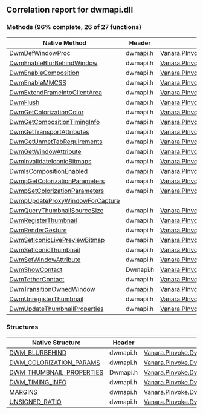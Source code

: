 ## Correlation report for dwmapi.dll  
### Methods (96% complete, 26 of 27 functions)  
Native Method | Header | Managed Method  
--- | --- | ---  
[DwmDefWindowProc](https://www.google.com/search?num=5&q=DwmDefWindowProc+site%3Adocs.microsoft.com) | dwmapi.h | [Vanara.PInvoke.DwmApi.DwmDefWindowProc](https://github.com/dahall/Vanara/search?l=C%23&q=DwmDefWindowProc)  
[DwmEnableBlurBehindWindow](https://www.google.com/search?num=5&q=DwmEnableBlurBehindWindow+site%3Adocs.microsoft.com) | dwmapi.h | [Vanara.PInvoke.DwmApi.DwmEnableBlurBehindWindow](https://github.com/dahall/Vanara/search?l=C%23&q=DwmEnableBlurBehindWindow)  
[DwmEnableComposition](https://www.google.com/search?num=5&q=DwmEnableComposition+site%3Adocs.microsoft.com) | dwmapi.h | [Vanara.PInvoke.DwmApi.DwmEnableComposition](https://github.com/dahall/Vanara/search?l=C%23&q=DwmEnableComposition)  
[DwmEnableMMCSS](https://www.google.com/search?num=5&q=DwmEnableMMCSS+site%3Adocs.microsoft.com) | dwmapi.h | [Vanara.PInvoke.DwmApi.DwmEnableMMCSS](https://github.com/dahall/Vanara/search?l=C%23&q=DwmEnableMMCSS)  
[DwmExtendFrameIntoClientArea](https://www.google.com/search?num=5&q=DwmExtendFrameIntoClientArea+site%3Adocs.microsoft.com) | dwmapi.h | [Vanara.PInvoke.DwmApi.DwmExtendFrameIntoClientArea](https://github.com/dahall/Vanara/search?l=C%23&q=DwmExtendFrameIntoClientArea)  
[DwmFlush](https://www.google.com/search?num=5&q=DwmFlush+site%3Adocs.microsoft.com) | dwmapi.h | [Vanara.PInvoke.DwmApi.DwmFlush](https://github.com/dahall/Vanara/search?l=C%23&q=DwmFlush)  
[DwmGetColorizationColor](https://www.google.com/search?num=5&q=DwmGetColorizationColor+site%3Adocs.microsoft.com) | dwmapi.h | [Vanara.PInvoke.DwmApi.DwmGetColorizationColor](https://github.com/dahall/Vanara/search?l=C%23&q=DwmGetColorizationColor)  
[DwmGetCompositionTimingInfo](https://www.google.com/search?num=5&q=DwmGetCompositionTimingInfo+site%3Adocs.microsoft.com) | dwmapi.h | [Vanara.PInvoke.DwmApi.DwmGetCompositionTimingInfo](https://github.com/dahall/Vanara/search?l=C%23&q=DwmGetCompositionTimingInfo)  
[DwmGetTransportAttributes](https://www.google.com/search?num=5&q=DwmGetTransportAttributes+site%3Adocs.microsoft.com) | dwmapi.h | [Vanara.PInvoke.DwmApi.DwmGetTransportAttributes](https://github.com/dahall/Vanara/search?l=C%23&q=DwmGetTransportAttributes)  
[DwmGetUnmetTabRequirements](https://www.google.com/search?num=5&q=DwmGetUnmetTabRequirements+site%3Adocs.microsoft.com) | dwmapi.h | [Vanara.PInvoke.DwmApi.DwmGetUnmetTabRequirements](https://github.com/dahall/Vanara/search?l=C%23&q=DwmGetUnmetTabRequirements)  
[DwmGetWindowAttribute](https://www.google.com/search?num=5&q=DwmGetWindowAttribute+site%3Adocs.microsoft.com) | dwmapi.h | [Vanara.PInvoke.DwmApi.DwmGetWindowAttribute](https://github.com/dahall/Vanara/search?l=C%23&q=DwmGetWindowAttribute)  
[DwmInvalidateIconicBitmaps](https://www.google.com/search?num=5&q=DwmInvalidateIconicBitmaps+site%3Adocs.microsoft.com) | dwmapi.h | [Vanara.PInvoke.DwmApi.DwmInvalidateIconicBitmaps](https://github.com/dahall/Vanara/search?l=C%23&q=DwmInvalidateIconicBitmaps)  
[DwmIsCompositionEnabled](https://www.google.com/search?num=5&q=DwmIsCompositionEnabled+site%3Adocs.microsoft.com) | dwmapi.h | [Vanara.PInvoke.DwmApi.DwmIsCompositionEnabled](https://github.com/dahall/Vanara/search?l=C%23&q=DwmIsCompositionEnabled)  
[DwmpGetColorizationParameters](https://www.google.com/search?num=5&q=DwmpGetColorizationParameters+site%3Adocs.microsoft.com) | dwmapi.h | [Vanara.PInvoke.DwmApi.DwmpGetColorizationParameters](https://github.com/dahall/Vanara/search?l=C%23&q=DwmpGetColorizationParameters)  
[DwmpSetColorizationParameters](https://www.google.com/search?num=5&q=DwmpSetColorizationParameters+site%3Adocs.microsoft.com) | dwmapi.h | [Vanara.PInvoke.DwmApi.DwmpSetColorizationParameters](https://github.com/dahall/Vanara/search?l=C%23&q=DwmpSetColorizationParameters)  
[DwmpUpdateProxyWindowForCapture](https://www.google.com/search?num=5&q=DwmpUpdateProxyWindowForCapture+site%3Adocs.microsoft.com) |  |   
[DwmQueryThumbnailSourceSize](https://www.google.com/search?num=5&q=DwmQueryThumbnailSourceSize+site%3Adocs.microsoft.com) | dwmapi.h | [Vanara.PInvoke.DwmApi.DwmQueryThumbnailSourceSize](https://github.com/dahall/Vanara/search?l=C%23&q=DwmQueryThumbnailSourceSize)  
[DwmRegisterThumbnail](https://www.google.com/search?num=5&q=DwmRegisterThumbnail+site%3Adocs.microsoft.com) | dwmapi.h | [Vanara.PInvoke.DwmApi.DwmRegisterThumbnail](https://github.com/dahall/Vanara/search?l=C%23&q=DwmRegisterThumbnail)  
[DwmRenderGesture](https://www.google.com/search?num=5&q=DwmRenderGesture+site%3Adocs.microsoft.com) | dwmapi.h | [Vanara.PInvoke.DwmApi.DwmRenderGesture](https://github.com/dahall/Vanara/search?l=C%23&q=DwmRenderGesture)  
[DwmSetIconicLivePreviewBitmap](https://www.google.com/search?num=5&q=DwmSetIconicLivePreviewBitmap+site%3Adocs.microsoft.com) | dwmapi.h | [Vanara.PInvoke.DwmApi.DwmSetIconicLivePreviewBitmap](https://github.com/dahall/Vanara/search?l=C%23&q=DwmSetIconicLivePreviewBitmap)  
[DwmSetIconicThumbnail](https://www.google.com/search?num=5&q=DwmSetIconicThumbnail+site%3Adocs.microsoft.com) | dwmapi.h | [Vanara.PInvoke.DwmApi.DwmSetIconicThumbnail](https://github.com/dahall/Vanara/search?l=C%23&q=DwmSetIconicThumbnail)  
[DwmSetWindowAttribute](https://www.google.com/search?num=5&q=DwmSetWindowAttribute+site%3Adocs.microsoft.com) | dwmapi.h | [Vanara.PInvoke.DwmApi.DwmSetWindowAttribute](https://github.com/dahall/Vanara/search?l=C%23&q=DwmSetWindowAttribute)  
[DwmShowContact](https://www.google.com/search?num=5&q=DwmShowContact+site%3Adocs.microsoft.com) | Dwmapi.h | [Vanara.PInvoke.DwmApi.DwmShowContact](https://github.com/dahall/Vanara/search?l=C%23&q=DwmShowContact)  
[DwmTetherContact](https://www.google.com/search?num=5&q=DwmTetherContact+site%3Adocs.microsoft.com) | dwmapi.h | [Vanara.PInvoke.DwmApi.DwmTetherContact](https://github.com/dahall/Vanara/search?l=C%23&q=DwmTetherContact)  
[DwmTransitionOwnedWindow](https://www.google.com/search?num=5&q=DwmTransitionOwnedWindow+site%3Adocs.microsoft.com) | dwmapi.h | [Vanara.PInvoke.DwmApi.DwmTransitionOwnedWindow](https://github.com/dahall/Vanara/search?l=C%23&q=DwmTransitionOwnedWindow)  
[DwmUnregisterThumbnail](https://www.google.com/search?num=5&q=DwmUnregisterThumbnail+site%3Adocs.microsoft.com) | dwmapi.h | [Vanara.PInvoke.DwmApi.DwmUnregisterThumbnail](https://github.com/dahall/Vanara/search?l=C%23&q=DwmUnregisterThumbnail)  
[DwmUpdateThumbnailProperties](https://www.google.com/search?num=5&q=DwmUpdateThumbnailProperties+site%3Adocs.microsoft.com) | dwmapi.h | [Vanara.PInvoke.DwmApi.DwmUpdateThumbnailProperties](https://github.com/dahall/Vanara/search?l=C%23&q=DwmUpdateThumbnailProperties)  
### Structures  
Native Structure | Header | Managed Structure  
--- | --- | ---  
[DWM_BLURBEHIND](https://www.google.com/search?num=5&q=DWM_BLURBEHIND+site%3Adocs.microsoft.com) | dwmapi.h | [Vanara.PInvoke.DwmApi.DWM_BLURBEHIND](https://github.com/dahall/Vanara/search?l=C%23&q=DWM_BLURBEHIND)  
[DWM_COLORIZATION_PARAMS](https://www.google.com/search?num=5&q=DWM_COLORIZATION_PARAMS+site%3Adocs.microsoft.com) | dwmapi.h | [Vanara.PInvoke.DwmApi.DWM_COLORIZATION_PARAMS](https://github.com/dahall/Vanara/search?l=C%23&q=DWM_COLORIZATION_PARAMS)  
[DWM_THUMBNAIL_PROPERTIES](https://www.google.com/search?num=5&q=DWM_THUMBNAIL_PROPERTIES+site%3Adocs.microsoft.com) | Dwmapi.h | [Vanara.PInvoke.DwmApi.DWM_THUMBNAIL_PROPERTIES](https://github.com/dahall/Vanara/search?l=C%23&q=DWM_THUMBNAIL_PROPERTIES)  
[DWM_TIMING_INFO](https://www.google.com/search?num=5&q=DWM_TIMING_INFO+site%3Adocs.microsoft.com) | dwmapi.h | [Vanara.PInvoke.DwmApi.DWM_TIMING_INFO](https://github.com/dahall/Vanara/search?l=C%23&q=DWM_TIMING_INFO)  
[MARGINS](https://www.google.com/search?num=5&q=MARGINS+site%3Adocs.microsoft.com) | dwmapi.h | [Vanara.PInvoke.DwmApi.MARGINS](https://github.com/dahall/Vanara/search?l=C%23&q=MARGINS)  
[UNSIGNED_RATIO](https://www.google.com/search?num=5&q=UNSIGNED_RATIO+site%3Adocs.microsoft.com) | dwmapi.h | [Vanara.PInvoke.DwmApi.UNSIGNED_RATIO](https://github.com/dahall/Vanara/search?l=C%23&q=UNSIGNED_RATIO)  
